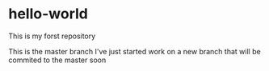 # hello-world
This is my forst repository

This is the master branch
I've just started work on a new branch that will be commited to the master soon
